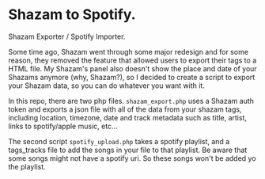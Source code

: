 Shazam to Spotify.
=======

Shazam Exporter / Spotify Importer.

Some time ago, Shazam went through some major redesign and for some reason, they removed the feature that allowed users to export their tags to a HTML file. My Shazam's panel also doesn't show the place and date of your Shazams anymore (why, Shazam?), so I decided to create a script to export your Shazam data, so you can do whatever you want with it.

In this repo, there are two php files. `shazam_export.php` uses a Shazam auth token and exports a json file with all of the data from your shazam tags, including location, timezone, date and track metadata such as title, artist, links to spotify/apple music, etc...

The second script `spotify_upload.php` takes a spotify playlist, and a tags_tracks file to add the songs in your file to that playlist. Be aware that some songs might not have a spotify uri. So these songs won't be added yo the playlist.
